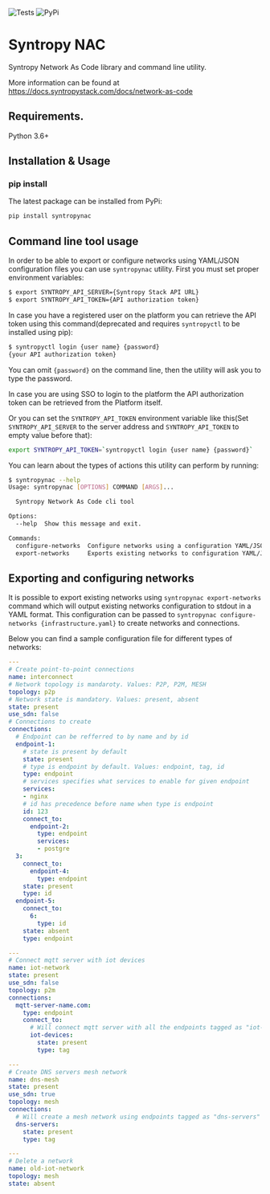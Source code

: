 ![Tests](https://github.com/SyntropyNet/syntropy-nac/workflows/Tests/badge.svg)
![PyPi](https://github.com/SyntropyNet/syntropy-nac/workflows/PyPi/badge.svg)

# Syntropy NAC
Syntropy Network As Code library and command line utility. 

More information can be found at https://docs.syntropystack.com/docs/network-as-code

## Requirements.

Python 3.6+

## Installation & Usage
### pip install

The latest package can be installed from PyPi:

```sh
pip install syntropynac
```


## Command line tool usage

In order to be able to export or configure networks using YAML/JSON configuration files you can use `syntropynac` utility.
First you must set proper environment variables:

```sh
$ export SYNTROPY_API_SERVER={Syntropy Stack API URL}
$ export SYNTROPY_API_TOKEN={API authorization token}
```

In case you have a registered user on the platform you can retrieve the API token using this command(deprecated and requires `syntropyctl` to be installed using pip):

```sh
$ syntropyctl login {user name} {password}
{your API authorization token}
```

You can omit `{password}` on the command line, then the utility will ask you to type the password.

In case you are using SSO to login to the platform the API authorization token can be retrieved from the Platform itself.

Or you can set the `SYNTROPY_API_TOKEN` environment variable like this(Set `SYNTROPY_API_SERVER` to the server address and `SYNTROPY_API_TOKEN` to empty value before that):

```sh
export SYNTROPY_API_TOKEN=`syntropyctl login {user name} {password}`
```

You can learn about the types of actions this utility can perform by running:

```sh
$ syntropynac --help
Usage: syntropynac [OPTIONS] COMMAND [ARGS]...

  Syntropy Network As Code cli tool

Options:
  --help  Show this message and exit.

Commands:
  configure-networks  Configure networks using a configuration YAML/JSON...
  export-networks     Exports existing networks to configuration YAML/JSON...
```

## Exporting and configuring networks

It is possible to export existing networks using `syntropynac export-networks` command which will output existing networks configuration to stdout
in a YAML format.
This configuration can be passed to `syntropynac configure-networks {infrastructure.yaml}` to create networks and connections.

Below you can find a sample configuration file for different types of networks:

```yaml
---
# Create point-to-point connections
name: interconnect
# Network topology is mandaroty. Values: P2P, P2M, MESH
topology: p2p
# Network state is mandatory. Values: present, absent
state: present
use_sdn: false
# Connections to create
connections:
  # Endpoint can be refferred to by name and by id
  endpoint-1:
    # state is present by default
    state: present
    # type is endpoint by default. Values: endpoint, tag, id
    type: endpoint
    # services specifies what services to enable for given endpoint
    services: 
    - nginx
    # id has precedence before name when type is endpoint
    id: 123
    connect_to:
      endpoint-2:
        type: endpoint
        services: 
        - postgre
  3:
    connect_to:
      endpoint-4:
        type: endpoint
    state: present
    type: id
  endpoint-5:
    connect_to:
      6:
        type: id
    state: absent
    type: endpoint

---
# Connect mqtt server with iot devices 
name: iot-network
state: present
use_sdn: false
topology: p2m
connections:
  mqtt-server-name.com:
    type: endpoint
    connect_to:
      # Will connect mqtt server with all the endpoints tagged as "iot-devices"
      iot-devices:
        state: present
        type: tag

---
# Create DNS servers mesh network 
name: dns-mesh
state: present
use_sdn: true
topology: mesh
connections:
  # Will create a mesh network using endpoints tagged as "dns-servers"
  dns-servers:
    state: present
    type: tag

---
# Delete a network
name: old-iot-network
topology: mesh
state: absent
```


